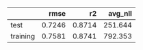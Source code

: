 |          |   rmse |     r2 |   avg_nll |
|:---------|-------:|-------:|----------:|
| test     | 0.7246 | 0.8714 |   251.644 |
| training | 0.7581 | 0.8741 |   792.353 |